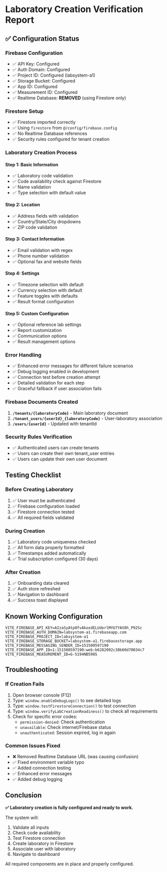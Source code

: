 # Laboratory Creation Verification Report

## ✅ Configuration Status

### Firebase Configuration
- ✅ API Key: Configured
- ✅ Auth Domain: Configured
- ✅ Project ID: Configured (labsystem-a1)
- ✅ Storage Bucket: Configured
- ✅ App ID: Configured
- ✅ Measurement ID: Configured
- ✅ Realtime Database: **REMOVED** (using Firestore only)

### Firestore Setup
- ✅ Firestore imported correctly
- ✅ Using `firestore` from `@/config/firebase.config`
- ✅ No Realtime Database references
- ✅ Security rules configured for tenant creation

### Laboratory Creation Process

#### Step 1: Basic Information
- ✅ Laboratory code validation
- ✅ Code availability check against Firestore
- ✅ Name validation
- ✅ Type selection with default value

#### Step 2: Location
- ✅ Address fields with validation
- ✅ Country/State/City dropdowns
- ✅ ZIP code validation

#### Step 3: Contact Information
- ✅ Email validation with regex
- ✅ Phone number validation
- ✅ Optional fax and website fields

#### Step 4: Settings
- ✅ Timezone selection with default
- ✅ Currency selection with default
- ✅ Feature toggles with defaults
- ✅ Result format configuration

#### Step 5: Custom Configuration
- ✅ Optional reference lab settings
- ✅ Report customization
- ✅ Communication options
- ✅ Result management options

### Error Handling
- ✅ Enhanced error messages for different failure scenarios
- ✅ Debug logging enabled in development
- ✅ Connection test before creation attempt
- ✅ Detailed validation for each step
- ✅ Graceful fallback if user association fails

### Firebase Documents Created
1. **`/tenants/{laboratoryCode}`** - Main laboratory document
2. **`/tenant_users/{userId}_{laboratoryCode}`** - User-laboratory association
3. **`/users/{userId}`** - Updated with tenantId

### Security Rules Verification
- ✅ Authenticated users can create tenants
- ✅ Users can create their own tenant_user entries
- ✅ Users can update their own user document

## Testing Checklist

### Before Creating Laboratory
1. ✅ User must be authenticated
2. ✅ Firebase configuration loaded
3. ✅ Firestore connection tested
4. ✅ All required fields validated

### During Creation
1. ✅ Laboratory code uniqueness checked
2. ✅ All form data properly formatted
3. ✅ Timestamps added automatically
4. ✅ Trial subscription configured (30 days)

### After Creation
1. ✅ Onboarding data cleared
2. ✅ Auth store refreshed
3. ✅ Navigation to dashboard
4. ✅ Success toast displayed

## Known Working Configuration

```env
VITE_FIREBASE_API_KEY=AIzaSyAtp0fvAkoxdELUderlMYU7YAV8h_P92Sc
VITE_FIREBASE_AUTH_DOMAIN=labsystem-a1.firebaseapp.com
VITE_FIREBASE_PROJECT_ID=labsystem-a1
VITE_FIREBASE_STORAGE_BUCKET=labsystem-a1.firebasestorage.app
VITE_FIREBASE_MESSAGING_SENDER_ID=151500597190
VITE_FIREBASE_APP_ID=1:151500597190:web:b6282092c38b60d70034c7
VITE_FIREBASE_MEASUREMENT_ID=G-5194NB598S
```

## Troubleshooting

### If Creation Fails
1. Open browser console (F12)
2. Type: `window.enableDebugLogs()` to see detailed logs
3. Type: `window.testFirestoreConnection()` to test connection
4. Type: `window.verifyLabCreationReadiness()` to check all requirements
5. Check for specific error codes:
   - `permission-denied`: Check authentication
   - `unavailable`: Check internet/Firebase status
   - `unauthenticated`: Session expired, log in again

### Common Issues Fixed
- ❌ Removed Realtime Database URL (was causing confusion)
- ✅ Fixed environment variable typo
- ✅ Added connection testing
- ✅ Enhanced error messages
- ✅ Added debug logging

## Conclusion

**✅ Laboratory creation is fully configured and ready to work.**

The system will:
1. Validate all inputs
2. Check code availability
3. Test Firestore connection
4. Create laboratory in Firestore
5. Associate user with laboratory
6. Navigate to dashboard

All required components are in place and properly configured.